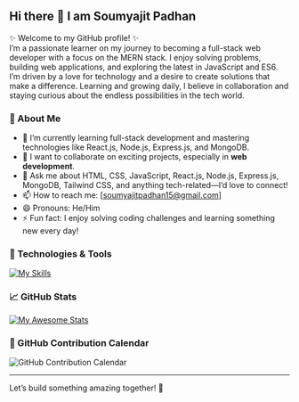 ## Hi there 👋 I am Soumyajit Padhan

✨ Welcome to my GitHub profile! ✨  
I’m a passionate learner on my journey to becoming a full-stack web developer with a focus on the MERN stack. I enjoy solving problems, building web applications, and exploring the latest in JavaScript and ES6. I’m driven by a love for technology and a desire to create solutions that make a difference. Learning and growing daily, I believe in collaboration and staying curious about the endless possibilities in the tech world.

### 🌟 About Me 
- 🌱 I’m currently learning full-stack development and mastering technologies like React.js, Node.js, Express.js, and MongoDB.
- 👯 I want to collaborate on exciting projects, especially in **web development**.    
- 💬 Ask me about HTML, CSS, JavaScript, React.js, Node.js, Express.js, MongoDB, Tailwind CSS, and anything tech-related—I’d love to connect!
- 📫 How to reach me: [soumyajitpadhan15@gmail.com] 
- 😄 Pronouns: He/Him  
- ⚡ Fun fact: I enjoy solving coding challenges and learning something new every day!  

### 🔧 Technologies & Tools  
[![My Skills](https://skillicons.dev/icons?i=html,css,js,tailwind,react,redux,nodejs,express,mongodb,vscode,replit,postman,netlify,vercel,git,github)](https://skillicons.dev)


### 📈 GitHub Stats  
[![My Awesome Stats](https://awesome-github-stats.azurewebsites.net/user-stats/soumyajitpadhan?cardType=level&theme=monokai&preferLogin=false)](https://git.io/awesome-stats-card)

### 📅 GitHub Contribution Calendar  

![GitHub Contribution Calendar](https://github-readme-activity-graph.vercel.app/graph?username=soumyajitpadhan&theme=react-dark&hide_border=true&area=true)

---

Let’s build something amazing together! 🚀  
